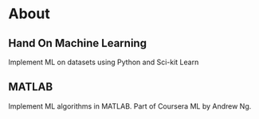 # About

## Hand On Machine Learning
Implement ML on datasets using Python and Sci-kit Learn

## MATLAB
Implement ML algorithms in MATLAB. Part of Coursera ML by Andrew Ng. 
